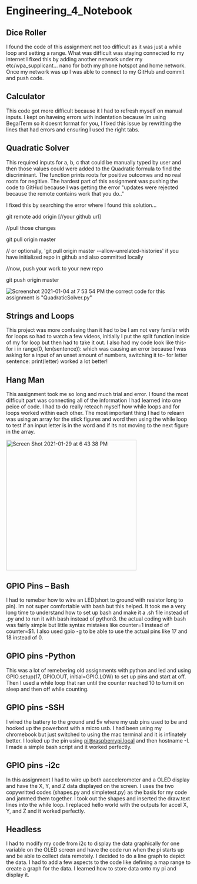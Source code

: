 # Engineering_4_Notebook

## Dice Roller
I found the code of this assignment not too difficult as it was just a while loop and setting a range. What was difficult was staying connected to my internet I fixed this by adding another network under my etc/wpa_supplicant... nano for both my phone hotspot and home network. Once my network was up I was able to connect to my GitHub and commit and push code. 

## Calculator 
This code got more difficult because it I had to refresh myself on manual inputs. I kept on haveing errors with indentation because Im using BegalTerm so it doesnt format for you, I fixed this issue by rewritting the lines that had errors and ensuring I used the right tabs. 

## Quadratic Solver
This required inputs for a, b, c that could be manually typed by user and then those values could were added to the Quadratic formula to find the discriminant. The function prints roots for positive outcomes and no real roots for negitive. The hardest part of this assignment was pushing the code to GitHud because I was getting the error "updates were rejected because the remote contains work that you do.." 

I fixed this by searching the error where I found this solution... 

git remote add origin [//your github url]

//pull those changes

git pull origin master 

// or optionally, 'git pull origin master --allow-unrelated-histories' if you have initialized repo in github and also committed locally

//now, push your work to your new repo

git push origin master

![Screenshot 2021-01-04 at 7 53 54 PM](https://user-images.githubusercontent.com/55250502/103598830-903d4d00-4ed1-11eb-963b-b7c9d294855d.png)
the correct code for this assignment is "QuadraticSolver.py"

## Strings and Loops
This project was more confusing than it had to be I am not very familar with for loops so had to watch a few videos, initially I put the split function inside of my for loop but then had to take it out. I also had my code look like this-
for i in range(0, len(sentence)):
which was causing an error because I was asking for a input of an unset amount of numbers, switching it to- 
for letter sentence: 
  print(letter) 
worked a lot better! 

## Hang Man
This assignment took me so long and much trial and error. I found the most difficult part was connecting all of the information I had learned into one peice of code. I had to do really reteach myself how while loops and for loops worked within each other. The most important thing I had to relearn was using an array for the stick figures and word then using the while loop to test if an input letter is in the word and if its not moving to the next figure in the array. 

<img width="354" alt="Screen Shot 2021-01-29 at 6 43 38 PM" src="https://user-images.githubusercontent.com/55250502/106338507-f499c500-6261-11eb-9614-a85b6c2ac341.png">

## GPIO Pins – Bash
I had to remeber how to wire an LED(short to ground with resistor long to pin). Im not super comfortable with bash but this helped. It took me a very long time to understand how to set up bash and make it a .sh file instead of .py and to run it with bash instead of python3. the actual coding with bash was fairly simple but little syntax mistakes like counter=1 instead of counter=$1. I also used gpio -g to be able to use the actual pins like 17 and 18 instead of 0. 
## GPIO pins -Python
This was a lot of remebering old assignments with python and led and using GPIO.setup(17, GPIO.OUT, initial=GPIO.LOW) to set up pins and start at off. Then I used a while loop that ran until the counter reached 10 to turn it on sleep and then off while counting. 
## GPIO pins -SSH 
I wired the battery to the ground and 5v where my usb pins used to be and hooked up the powerbost with a micro usb. I had been using my chromebook but just switched to using the mac terminal and it is infinately better. I looked up the pin using pi@raspberrypi.local 
and then hostname -I. I made a simple bash script and it worked perfectly. 

## GPIO pins -i2c 
In this assignment I had to wire up both aaccelerometer and a OLED display and have the X, Y, and Z data displayed on the screen. I uses the two copywritted codes (shapes.py and simpletest.py) as the basis for my code and jammed them together. I took out the shapes and inserted the draw.text lines into the while loop. I replaced hello world with the outputs for accel X, Y, and Z and it worked perfectly. 

## Headless
I had to modify my code from i2c to display the data graphically for one variable on the OLED screen and have the code run when the pi starts up and be able to collect data remotely. I decided to do a line graph to depict the data. I had to add a few aspects to the code like defining a map range to create a graph for the data. I learned how to store data onto my pi and display it.
